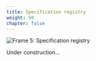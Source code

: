 ```yaml
---
title: Specification registry
weight: 50
chapter: false
---
```


![Frame 5: Specification registry](/s2dm/images/Frame%205.png)

Under construction...
